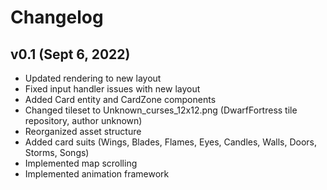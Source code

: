 # Changelog

## v0.1 (Sept 6, 2022)
- Updated rendering to new layout
- Fixed input handler issues with new layout
- Added Card entity and CardZone components
- Changed tileset to Unknown_curses_12x12.png (DwarfFortress tile repository, author unknown)
- Reorganized asset structure
- Added card suits (Wings, Blades, Flames, Eyes, Candles, Walls, Doors, Storms, Songs)
- Implemented map scrolling
- Implemented animation framework

